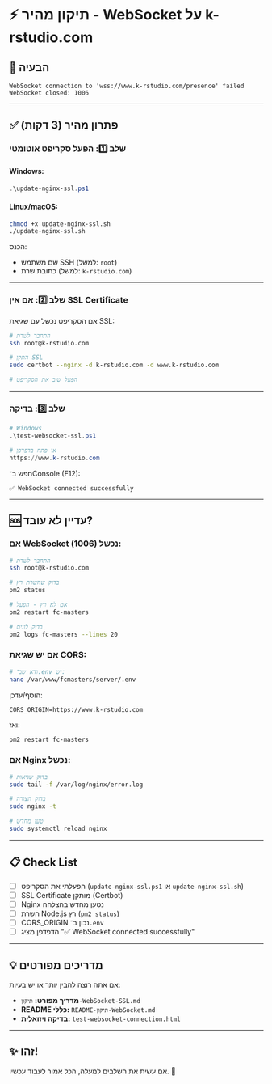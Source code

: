 # ⚡ תיקון מהיר - WebSocket על k-rstudio.com

## 🎯 הבעיה
```
WebSocket connection to 'wss://www.k-rstudio.com/presence' failed
WebSocket closed: 1006
```

---

## ✅ פתרון מהיר (3 דקות)

### שלב 1️⃣: הפעל סקריפט אוטומטי

#### Windows:
```powershell
.\update-nginx-ssl.ps1
```

#### Linux/macOS:
```bash
chmod +x update-nginx-ssl.sh
./update-nginx-ssl.sh
```

הכנס:
- שם משתמש SSH (למשל: `root`)
- כתובת שרת (למשל: `k-rstudio.com`)

---

### שלב 2️⃣: אם אין SSL Certificate

אם הסקריפט נכשל עם שגיאת SSL:

```bash
# התחבר לשרת
ssh root@k-rstudio.com

# התקן SSL
sudo certbot --nginx -d k-rstudio.com -d www.k-rstudio.com

# הפעל שוב את הסקריפט
```

---

### שלב 3️⃣: בדיקה

```powershell
# Windows
.\test-websocket-ssl.ps1

# או פתח בדפדפן
https://www.k-rstudio.com
```

חפש ב־Console (F12):
```
✅ WebSocket connected successfully
```

---

## 🆘 עדיין לא עובד?

### אם WebSocket נכשל (1006):
```bash
# התחבר לשרת
ssh root@k-rstudio.com

# בדוק שהשרת רץ
pm2 status

# אם לא רץ - הפעל
pm2 restart fc-masters

# בדוק לוגים
pm2 logs fc-masters --lines 20
```

### אם יש שגיאת CORS:
```bash
# ודא שב־.env יש:
nano /var/www/fcmasters/server/.env
```

הוסף/עדכן:
```env
CORS_ORIGIN=https://www.k-rstudio.com
```

ואז:
```bash
pm2 restart fc-masters
```

### אם Nginx נכשל:
```bash
# בדוק שגיאות
sudo tail -f /var/log/nginx/error.log

# בדוק תצורה
sudo nginx -t

# טען מחדש
sudo systemctl reload nginx
```

---

## 📋 Check List

- [ ] הפעלתי את הסקריפט (`update-nginx-ssl.ps1` או `update-nginx-ssl.sh`)
- [ ] SSL Certificate מותקן (Certbot)
- [ ] Nginx נטען מחדש בהצלחה
- [ ] השרת Node.js רץ (`pm2 status`)
- [ ] CORS_ORIGIN נכון ב־`.env`
- [ ] הדפדפן מציג "✅ WebSocket connected successfully"

---

## 💡 מדריכים מפורטים

אם אתה רוצה להבין יותר או יש בעיות:
- **מדריך מפורט:** `תיקון-WebSocket-SSL.md`
- **README כללי:** `README-תיקון-WebSocket.md`
- **בדיקה ויזואלית:** `test-websocket-connection.html`

---

## ✨ זהו!

אם עשית את השלבים למעלה, הכל אמור לעבוד עכשיו. 🎉

